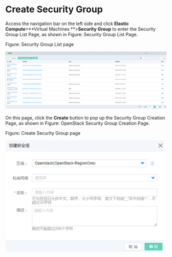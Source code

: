 # Create Security Group

Access the navigation bar on the left side and click **Elastic Compute**>**Virtual Machines **>**Security Group** to enter the Security Group List Page, as shown in Figure: Security Group List Page.

Figure: Security Group List page

![sg-1](../../../../image/JD-Cloud-Mesh/sg-1.png)

On this page, click the **Create** button to pop up the Security Group Creation Page, as shown in Figure: OpenStack Security Group Creation Page.

Figure: Create Security Group page

![sg-2](../../../../image/JD-Cloud-Mesh/sg-2.png)
